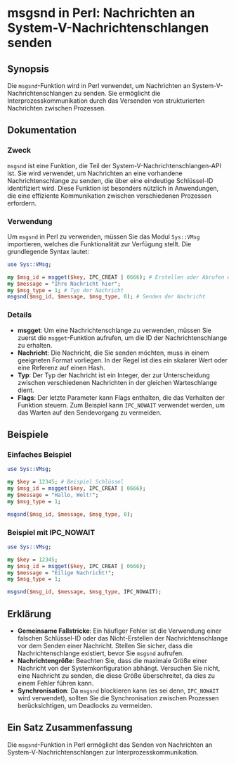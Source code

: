 <!--
Meta Description: # msgsnd in Perl: Nachrichten an System-V-Nachrichtenschlangen senden ## Synopsis Die `msgsnd`-Funktion wird in Perl verwendet, um Nachrichten an Syst...
Meta Keywords: die, der, msgsnd, sie, nachricht
-->

# msgsnd in Perl: Nachrichten an System-V-Nachrichtenschlangen senden

## Synopsis
Die `msgsnd`-Funktion wird in Perl verwendet, um Nachrichten an System-V-Nachrichtenschlangen zu senden. Sie ermöglicht die Interprozesskommunikation durch das Versenden von strukturierten Nachrichten zwischen Prozessen.

## Dokumentation
### Zweck
`msgsnd` ist eine Funktion, die Teil der System-V-Nachrichtenschlangen-API ist. Sie wird verwendet, um Nachrichten an eine vorhandene Nachrichtenschlange zu senden, die über eine eindeutige Schlüssel-ID identifiziert wird. Diese Funktion ist besonders nützlich in Anwendungen, die eine effiziente Kommunikation zwischen verschiedenen Prozessen erfordern.

### Verwendung
Um `msgsnd` in Perl zu verwenden, müssen Sie das Modul `Sys::VMsg` importieren, welches die Funktionalität zur Verfügung stellt. Die grundlegende Syntax lautet:

```perl
use Sys::VMsg;

my $msg_id = msgget($key, IPC_CREAT | 0666); # Erstellen oder Abrufen einer Nachrichtenschlange
my $message = "Ihre Nachricht hier";
my $msg_type = 1; # Typ der Nachricht
msgsnd($msg_id, $message, $msg_type, 0); # Senden der Nachricht
```

### Details
- **msgget**: Um eine Nachrichtenschlange zu verwenden, müssen Sie zuerst die `msgget`-Funktion aufrufen, um die ID der Nachrichtenschlange zu erhalten.
- **Nachricht**: Die Nachricht, die Sie senden möchten, muss in einem geeigneten Format vorliegen. In der Regel ist dies ein skalarer Wert oder eine Referenz auf einen Hash.
- **Typ**: Der Typ der Nachricht ist ein Integer, der zur Unterscheidung zwischen verschiedenen Nachrichten in der gleichen Warteschlange dient.
- **Flags**: Der letzte Parameter kann Flags enthalten, die das Verhalten der Funktion steuern. Zum Beispiel kann `IPC_NOWAIT` verwendet werden, um das Warten auf den Sendevorgang zu vermeiden.

## Beispiele
### Einfaches Beispiel
```perl
use Sys::VMsg;

my $key = 12345; # Beispiel Schlüssel
my $msg_id = msgget($key, IPC_CREAT | 0666);
my $message = "Hallo, Welt!";
my $msg_type = 1;

msgsnd($msg_id, $message, $msg_type, 0);
```

### Beispiel mit IPC_NOWAIT
```perl
use Sys::VMsg;

my $key = 12345;
my $msg_id = msgget($key, IPC_CREAT | 0666);
my $message = "Eilige Nachricht!";
my $msg_type = 1;

msgsnd($msg_id, $message, $msg_type, IPC_NOWAIT);
```

## Erklärung
- **Gemeinsame Fallstricke**: Ein häufiger Fehler ist die Verwendung einer falschen Schlüssel-ID oder das Nicht-Erstellen der Nachrichtenschlange vor dem Senden einer Nachricht. Stellen Sie sicher, dass die Nachrichtenschlange existiert, bevor Sie `msgsnd` aufrufen.
- **Nachrichtengröße**: Beachten Sie, dass die maximale Größe einer Nachricht von der Systemkonfiguration abhängt. Versuchen Sie nicht, eine Nachricht zu senden, die diese Größe überschreitet, da dies zu einem Fehler führen kann.
- **Synchronisation**: Da `msgsnd` blockieren kann (es sei denn, `IPC_NOWAIT` wird verwendet), sollten Sie die Synchronisation zwischen Prozessen berücksichtigen, um Deadlocks zu vermeiden.

## Ein Satz Zusammenfassung
Die `msgsnd`-Funktion in Perl ermöglicht das Senden von Nachrichten an System-V-Nachrichtenschlangen zur Interprozesskommunikation.